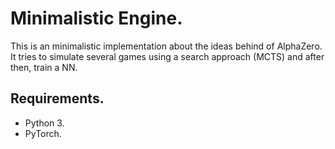 # Minimalistic Engine.
This is an minimalistic implementation about the ideas behind of AlphaZero. 
It tries to simulate several games using a search approach (MCTS)  and after then, train a NN.

## Requirements.
* Python 3.
* PyTorch.

